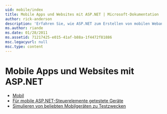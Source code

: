 ```yaml
---
uid: mobile/index
title: Mobile Apps und Websites mit ASP.NET | Microsoft-Dokumentation
author: rick-anderson
description: 'Erfahren Sie, wie ASP.NET zum Erstellen von mobilen Webanwendungen erleichtert'
ms.author: riande
ms.date: 01/28/2011
ms.assetid: 71217425-e015-41af-b88a-1f4472f81886
msc.legacyurl: null
msc.type: content
---
```

<a name="mobile-apps--sites-with-aspnet"></a>Mobile Apps und Websites mit ASP.NET
====================
- [Mobil](overview.md)
- [Für mobile ASP.NET-Steuerelemente getestete Geräte](tested-devices.md)
- [Simulieren von beliebten Mobilgeräten zu Testzwecken](device-simulators.md)
